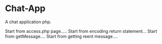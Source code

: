 # Chat-App
A chat application php.

Start from access.php page.....
Start from encoding return statement...
Start from getMessage....
Start from getting reent message....

